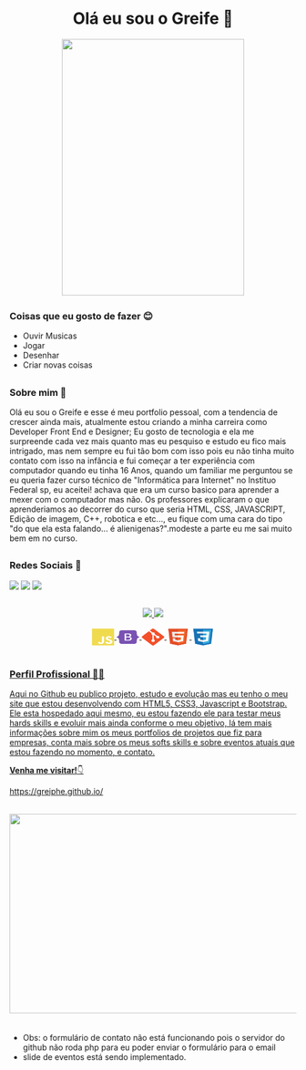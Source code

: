 
<div align="center">
  
# Olá eu sou o  Greife 💎

</div>

<div align="center">

 <img src="https://user-images.githubusercontent.com/99847920/171056719-894aa85f-eaf3-4578-8fc0-b2c88337496b.png" width="320px" height="450px"/> 

 
</div>

### Coisas que eu gosto de fazer 😊
  
* Ouvir Musicas
* Jogar
* Desenhar 
* Criar novas coisas
  
##
 
### Sobre mim 🧐
  
  Olá eu sou o Greife e esse é meu portfolio pessoal, com a tendencia de crescer ainda mais, atualmente estou criando a minha carreira como Developer Front End e Designer; Eu gosto de tecnologia e ela me surpreende cada vez mais quanto mas eu pesquiso e estudo eu fico mais intrigado, mas nem sempre eu fui tão bom com isso pois eu não tinha muito contato com isso na infância e fui começar a ter experiência com computador quando eu tinha 16 Anos, quando um familiar me perguntou se eu queria fazer curso técnico de "Informática para Internet" no Instituo Federal sp, eu aceitei! achava que era um curso basico para aprender a mexer com o computador mas não. Os professores explicaram o que aprenderiamos ao decorrer do curso que seria HTML, CSS, JAVASCRIPT, Edição de imagem, C++, robotica e etc..., eu fique com uma cara do tipo "do que ela esta falando... é alienigenas?".modeste a parte eu me sai muito bem em no curso.
  
<div>
  
##  
  
 ### Redes Sociais 👥
  
  <a href="https://www.instagram.com/_greiph_/" target="_blank"><img src="https://img.shields.io/badge/-Instagram-%23E4405F?style=for-the-badge&logo=instagram&logoColor=white" target="_blank"></a>
  <a href = "mailto:contatogreifera.trabalho@gmail.com"><img src="https://img.shields.io/badge/-Gmail-%23333?style=for-the-badge&logo=gmail&logoColor=white" target="_blank"></a>
  <a href="https://www.linkedin.com/in/greiph-silva-1b548921a/" target="_blank"><img src="https://img.shields.io/badge/-LinkedIn-%230077B5?style=for-the-badge&logo=linkedin&logoColor=white" target="_blank"></a> 
 
</div>

##

<div align="center">
  <a href="https://github.com/greiphe">
  <img height="160em" src="https://github-readme-stats.vercel.app/api?username=greiphe&show_icons=true&theme=radical&include_all_commits=true&count_private=true"/>
  <img height="160em" src="https://github-readme-stats.vercel.app/api/top-langs/?username=greiphe&layout=compact&langs_count=7&theme=radical"/>
</div>
<div align="center" style="display: inline_block"><br>
  <img align="center" alt="Rafa-Js" height="30" width="40" src="https://raw.githubusercontent.com/devicons/devicon/master/icons/javascript/javascript-plain.svg">
  <img align="center" alt="Rafa-Ts" height="30" width="40" src="https://raw.githubusercontent.com/devicons/devicon/master/icons/bootstrap/bootstrap-plain.svg">
  <img align="center" alt="Rafa-React" height="30" width="40" src="https://raw.githubusercontent.com/devicons/devicon/master/icons/git/git-original.svg">
  <img align="center" alt="Rafa-HTML" height="30" width="40" src="https://raw.githubusercontent.com/devicons/devicon/master/icons/html5/html5-original.svg">
  <img align="center" alt="Rafa-CSS" height="30" width="40" src="https://raw.githubusercontent.com/devicons/devicon/master/icons/css3/css3-original.svg">
</div>
  
<br />
  
### Perfil Profissional 👨‍💻
  Aqui no Github eu publico projeto, estudo e evolução mas eu tenho o meu site que estou desenvolvendo com HTML5, CSS3, Javascript e Bootstrap. Ele esta hospedado aqui mesmo, eu estou fazendo ele para testar meus hards skills e evoluir mais ainda conforme o meu objetivo, lá tem mais informações sobre mim os meus portfolios de projetos que fiz para empresas, conta mais sobre os meus softs skills e sobre eventos atuais que estou fazendo no momento, e contato.

<div>  

<b>Venha me visitar!</b>👇

</div>
  
 https://greiphe.github.io/

<br />  
  
<div align="center">
  <img src="https://user-images.githubusercontent.com/99847920/170894413-bc94356c-063f-406c-b047-981371152bb0.png" width="600px" height="350px" />
</div>

<br />  
  
* Obs: o formulário de contato não está funcionando pois o servidor do github não roda php para eu poder enviar o formulário para o email
* slide de eventos está sendo implementado.
  


  
